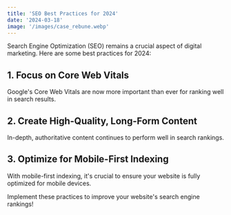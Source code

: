 ```yaml
---
title: 'SEO Best Practices for 2024'
date: '2024-03-18'
image: '/images/case_rebune.webp'
---
```


Search Engine Optimization (SEO) remains a crucial aspect of digital marketing. Here are some best practices for 2024:

## 1. Focus on Core Web Vitals

Google's Core Web Vitals are now more important than ever for ranking well in search results.

## 2. Create High-Quality, Long-Form Content

In-depth, authoritative content continues to perform well in search rankings.

## 3. Optimize for Mobile-First Indexing

With mobile-first indexing, it's crucial to ensure your website is fully optimized for mobile devices.

Implement these practices to improve your website's search engine rankings!
